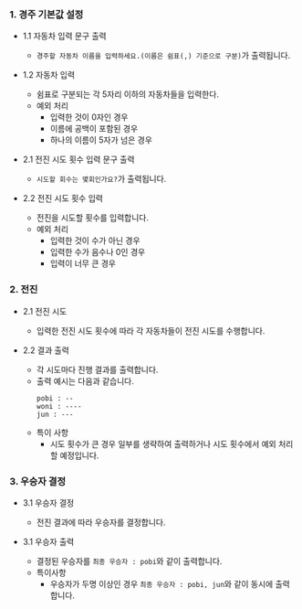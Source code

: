 ### 1. 경주 기본값 설정

- 1.1 자동차 입력 문구 출력
	- `경주할 자동차 이름을 입력하세요.(이름은 쉼표(,) 기준으로 구분)`가 출력됩니다.

- 1.2 자동차 입력
	- 쉼표로 구분되는 각 5자리 이하의 자동차들을 입력한다.
	- 예외 처리
		- 입력한 것이 0자인 경우
		- 이름에 공백이 포함된 경우
		- 하나의 이름이 5자가 넘은 경우
		
- 2.1 전진 시도 횟수 입력 문구 출력
	- `시도할 회수는 몇회인가요?`가 출력됩니다.

- 2.2 전진 시도 횟수 입력
	- 전진을 시도할 횟수를 입력합니다.
	- 예외 처리
		- 입력한 것이 수가 아닌 경우
		- 입력한 수가 음수나 0인 경우
		- 입력이 너무 큰 경우

### 2. 전진

- 2.1 전진 시도
	- 입력한 전진 시도 횟수에 따라 각 자동차들이 전진 시도를 수행합니다.
	
- 2.2 결과 출력
	- 각 시도마다 진행 결과를 출력합니다.
	- 출력 예시는 다음과 같습니다.
		```
		pobi : --
		woni : ----
		jun : ---
		```
	- 특이 사항
		- 시도 횟수가 큰 경우 일부를 생략하여 출력하거나 시도 횟수에서 예외 처리 할 예정입니다.
	
### 3. 우승자 결정

- 3.1 우승자 결정
	- 전진 결과에 따라 우승자를 결정합니다.
	
- 3.1 우승자 출력
	- 결정된 우승자를 `최종 우승자 : pobi`와 같이 출력합니다.
	- 특이사항
		- 우승자가 두명 이상인 경우 `최종 우승자 : pobi, jun`와 같이 동시에 출력합니다.